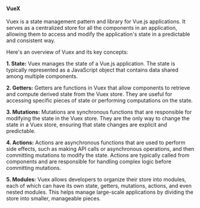 <h4>VueX</h4>

Vuex is a state management pattern and library for Vue.js applications. It serves as a centralized store for all the components in an application, allowing them to access and modify the application's state in a predictable and consistent way.

Here's an overview of Vuex and its key concepts:

<b>1. State:</b> Vuex manages the state of a Vue.js application. The state is typically represented as a JavaScript object that contains data shared among multiple components.
  
<b>2. Getters:</b> Getters are functions in Vuex that allow components to retrieve and compute derived state from the Vuex store. They are useful for accessing specific pieces of state or performing computations on the state.

<b>3. Mutations:</b> Mutations are synchronous functions that are responsible for modifying the state in the Vuex store. They are the only way to change the state in a Vuex store, ensuring that state changes are explicit and predictable.

<b>4. Actions:</b> Actions are asynchronous functions that are used to perform side effects, such as making API calls or asynchronous operations, and then committing mutations to modify the state. Actions are typically called from components and are responsible for handling complex logic before committing mutations.
  
<b>5. Modules:</b> Vuex allows developers to organize their store into modules, each of which can have its own state, getters, mutations, actions, and even nested modules. This helps manage large-scale applications by dividing the store into smaller, manageable pieces.
